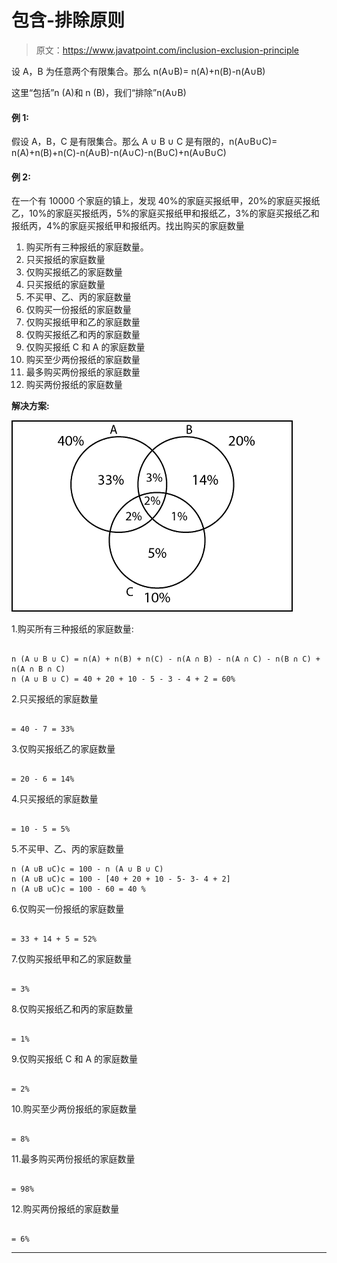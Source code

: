 # 包含-排除原则

> 原文：<https://www.javatpoint.com/inclusion-exclusion-principle>

设 A，B 为任意两个有限集合。那么 n(A∪B)= n(A)+n(B)-n(A∪B)

这里“包括”n (A)和 n (B)，我们“排除”n(A∪B)

#### 例 1:

假设 A，B，C 是有限集合。那么 A ∪ B ∪ C 是有限的，n(A∪B∪C)= n(A)+n(B)+n(C)-n(A∪B)-n(A∪C)-n(B∪C)+n(A∪B∪C)

#### 例 2:

在一个有 10000 个家庭的镇上，发现 40%的家庭买报纸甲，20%的家庭买报纸乙，10%的家庭买报纸丙，5%的家庭买报纸甲和报纸乙，3%的家庭买报纸乙和报纸丙，4%的家庭买报纸甲和报纸丙。找出购买的家庭数量

1.  购买所有三种报纸的家庭数量。
2.  只买报纸的家庭数量
3.  仅购买报纸乙的家庭数量
4.  只买报纸的家庭数量
5.  不买甲、乙、丙的家庭数量
6.  仅购买一份报纸的家庭数量
7.  仅购买报纸甲和乙的家庭数量
8.  仅购买报纸乙和丙的家庭数量
9.  仅购买报纸 C 和 A 的家庭数量
10.  购买至少两份报纸的家庭数量
11.  最多购买两份报纸的家庭数量
12.  购买两份报纸的家庭数量

**解决方案:**

![Inclusion-Exclusion Principle](img/fa72176245915bf324bd8a8b4f926a0e.png)

1.购买所有三种报纸的家庭数量:

```

n (A ∪ B ∪ C) = n(A) + n(B) + n(C) - n(A ∩ B) - n(A ∩ C) - n(B ∩ C) + n(A ∩ B ∩ C)
n (A ∪ B ∪ C) = 40 + 20 + 10 - 5 - 3 - 4 + 2 = 60%

```

2.只买报纸的家庭数量

```

= 40 - 7 = 33%

```

3.仅购买报纸乙的家庭数量

```

= 20 - 6 = 14%

```

4.只买报纸的家庭数量

```

= 10 - 5 = 5%

```

5.不买甲、乙、丙的家庭数量

```
n (A ∪B ∪C)c = 100 - n (A ∪ B ∪ C)
n (A ∪B ∪C)c = 100 - [40 + 20 + 10 - 5- 3- 4 + 2]
n (A ∪B ∪C)c = 100 - 60 = 40 %

```

6.仅购买一份报纸的家庭数量

```

= 33 + 14 + 5 = 52%

```

7.仅购买报纸甲和乙的家庭数量

```

= 3%

```

8.仅购买报纸乙和丙的家庭数量

```

= 1%

```

9.仅购买报纸 C 和 A 的家庭数量

```

= 2%

```

10.购买至少两份报纸的家庭数量

```

= 8%

```

11.最多购买两份报纸的家庭数量

```

= 98%

```

12.购买两份报纸的家庭数量

```

= 6%

```

* * *
